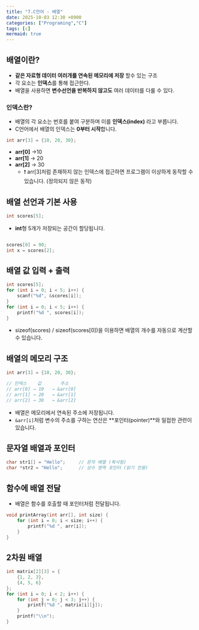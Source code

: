 ```yaml
---
title: "7.C언어 - 배열"
date: 2025-10-03 12:30 +0900
categories: ["Programing","C"]
tags: [c]
mermaid: true
---
```

## 배열이란?
- **같은 자료형 데이터 여러개를 연속된 메모리에 저장** 할수 있는 구조 
- 각 요소는 **인덱스**를 통해 접근한다. 
- 배열을 사용하면 **변수선언을 반복하지 않고도** 여러 데이터를 다룰 수 있다. 

### 인덱스란?
- 배열의 각 요소는 번호를 붙여 구분하며 이를 **인덱스(index)** 라고 부릅니다. 
- C언어에서 배열의 인덱스는 **0부터 시작**합니다.

```c
int arr[3] = {10, 20, 30};
```
- **arr[0]** ->10
- **arr[1]** -> 20
- **arr[2]** -> 30
    - ❗ arr[3]처럼 존재하지 않는 인덱스에 접근하면 프로그램이 이상하게 동작할 수 있습니다. (정의되지 않은 동작)
## 배열 선언과 기본 사용

```c
int scores[5];
```
- **int**형 5개가 저장되는 공간이 할당됩니다. 

```c

scores[0] = 90;
int x = scores[2];

```
## 배열 값 입력 + 출력 
```c
int scores[5];
for (int i = 0; i < 5; i++) {
    scanf("%d", &scores[i]);
}
for (int i = 0; i < 5; i++) {
    printf("%d ", scores[i]);
}
```
- sizeof(scores) / sizeof(scores[0])을 이용하면 배열의 개수를 자동으로 계산할 수 있습니다.

## 배열의 메모리 구조
```c
int arr[3] = {10, 20, 30};

// 인덱스    값       주소
// arr[0] → 10   → &arr[0]
// arr[1] → 20   → &arr[1]
// arr[2] → 30   → &arr[2]
```
- 배열은 메모리에서 연속된 주소에 저장됩니다.
- `&arr[i]`처럼 변수의 주소를 구하는 연산은 **포인터(pointer)**와 밀접한 관련이 있습니다.

## 문자열 배열과 포인터
```c
char str1[] = "Hello";     // 문자 배열 (복사됨)
char *str2 = "Hello";      // 상수 영역 포인터 (읽기 전용)
```
## 함수에 배열 전달
- 배열은 함수를 호출할 때 포인터처럼 전달됩니다.
```c
void printArray(int arr[], int size) {
    for (int i = 0; i < size; i++) {
        printf("%d ", arr[i]);
    }
}
```
## 2차원 배열
```c
int matrix[2][3] = {
    {1, 2, 3},
    {4, 5, 6}
};
for (int i = 0; i < 2; i++) {
    for (int j = 0; j < 3; j++) {
        printf("%d ", matrix[i][j]);
    }
    printf("\\n");
}
```
